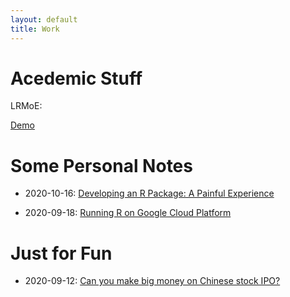```yaml
---
layout: default
title: Work
---
```


# Acedemic Stuff

LRMoE:

[Demo](https://work.sparktseung.com/LRMoE-Paper-Demo/)

# Some Personal Notes

* 2020-10-16: [Developing an R Package: A Painful Experience](./pages/notes/rpackage/rpackage.html)

* 2020-09-18: [Running R on Google Cloud Platform](./pages/notes/cloudr/cloudr.html)

# Just for Fun

* 2020-09-12: [Can you make big money on Chinese stock IPO?](https://work.sparktseung.com/Chinese-IPO/)
